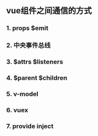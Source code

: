 ## vue组件之间通信的方式

### 1. props  $emit
### 2. 中央事件总线
### 3. $attrs $listeners
### 4. $parent $children
### 5. v-model
### 6. vuex
### 7. provide inject